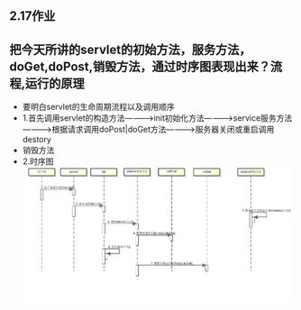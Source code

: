 2.17作业
------------
把今天所讲的servlet的初始方法，服务方法，doGet,doPost,销毁方法，通过时序图表现出来？流程,运行的原理
------------------------------------------------------------
- 要明白servlet的生命周期流程以及调用顺序
- 1.首先调用servlet的构造方法————>init初始化方法————>service服务方法————>根据请求调用doPost|doGet方法————>服务器关闭或重启调用destory
- 销毁方法
- 2.时序图![](7.png)